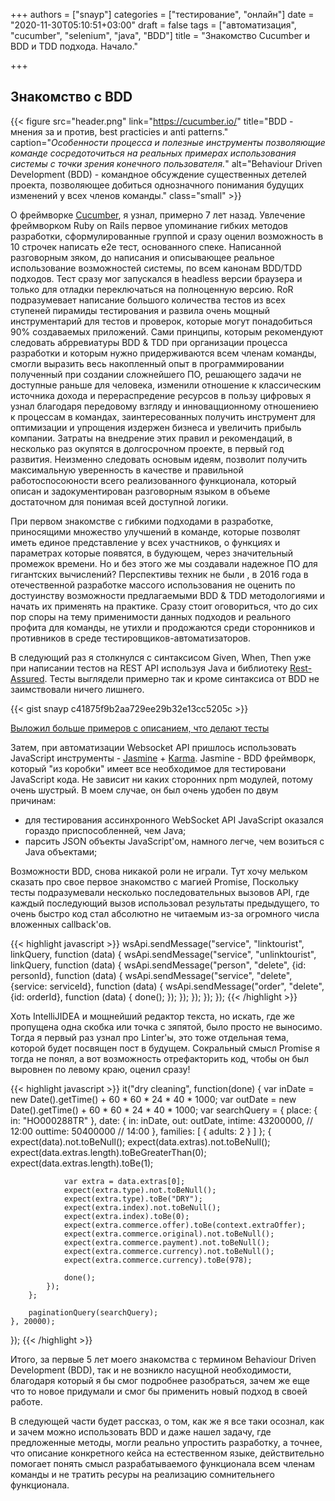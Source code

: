 +++
authors = ["snayp"]
categories = ["тестирование", "онлайн"]
date = "2020-11-30T05:10:51+03:00"
draft = false
tags = ["автоматизация", "cucumber", "selenium", "java", "BDD"]
title = "Знакомство Cucumber и BDD и TDD подхода. Начало."

+++

## Знакомство с BDD

{{< figure src="header.png" link="https://cucumber.io/" title="BDD - мнения за и против, best practicies и anti patterns." caption="*Особенности процесса и полезные инструменты позволяющие команде сосредоточиться на реальных примерах использования системы с точки зрения конечного пользователя.*" alt="Behaviour Driven Development (BDD) - командное обсуждение существенных детелей проекта, позволяющее добиться однозначного понимания будущих изменений у всех членов команды." class="small" >}}

О фреймворке [Cucumber](https://cucumber.io/), я узнал, примерно 7 лет назад. Увлечение фреймворком Ruby on Rails первое упоминание гибких методов разработки, сформулированные группой и сразу оценил возможность в 10 строчек написать e2e тест, основанного спеке. Написанной разговорным зяком, до написания и описывающее реальное использование возможностей системы, по всем канонам BDD/TDD подходов. Тест сразу мог запускался в headless версии браузера и только для отладки переключаться на полноценную версию. RoR подразумевает написание большого количества тестов из всех ступеней пирамиды тестирования и развила очень мощный инструментарий для тестов и проверок, которые могут понадобиться 90% создаваемых приложений. Сами принципы, которым рекомендуют следовать абрревиатуры BDD & TDD при организации процесса разработки и которым нужно придерживаются всем членам команды, смогли выразить весь накопленный опыт в программировании полученный при создании сложнейшего ПО, решающего задачи не доступные раньше для человека, изменили отношение к классическим источника дохода и перераспредение ресурсов в пользу цифровых я узнал благодаря передовому взгляду и инновацционному отношениею к процессам в командах, заинтересованных получить инструмент для оптимизации и упрощения издержен бизнеса и увеличить прибыль компании. Затраты на внедрение этих правил и рекомендаций, в несколько раз окупятся в долгосрочном проекте, в первый год развития. Неизменно следовать основым идеям, позволит получить максимальную уверенность в качестве и правильной работоспосоюности всего реализованного функционала, который описан и задокументирован разговорным языком в объеме достаточном для понимая всей доступной логики.

При первом знакомстве с гибкими подходами в разработке, приносящими множество улучшений в команде, которые позволят иметь единое представление у всех участников, о функциях и параметрах которые появятся, в будующем, через значительный промежок времени. Но и без этого же мы создавали надежное ПО для гигантских вычислений? Перспективы техник не были , в 2016 года в отечественной разработке массого использования не оценить по достуинству возможности предлагаемыми BDD & TDD методологиями и начать их применять на практике. Сразу стоит оговориться, что до сих пор споры на тему применимости данных подходов и реального профита для команды, не утихли и продожаются среди сторонников и противников в среде тестировщиков-автоматизаторов.

В следующий раз я столкнулся с синтаксисом Given, When, Then уже при написании тестов на REST API используя Java и библиотеку [Rest-Assured](http://rest-assured.io/). Тесты выглядели примерно так и кроме  синтаксиса от BDD не заимствовали ничего лишнего.

{{< gist snayp c41875f9b2aa729ee29b32e13cc5205c >}}

[Выложил больше примеров с описанием, что делают тесты](https://automated-testing.info/t/code-recipe-primer-ispolzovaniya-rest-assured-dlya-avtomatizaczii-restfull-api/24599?u=snayp)

Затем, при автоматизации Websocket API пришлось использовать JavaScript инструменты - [Jasmine](https://jasmine.github.io/) + [Karma](https://karma-runner.github.io/latest/index.html). Jasmine - BDD фреймворк, который "из коробки" имеет все необходимое для тестировани JavaScript кода. Не зависит ни каких сторонних npm модулей, потому очень шустрый. В моем случае, он был очень удобен по двум причинам:

- для тестирования ассинхронного WebSocket API JavaScript оказался гораздо приспособленней, чем Java;
- парсить JSON объекты JavaScript'ом, намного легче, чем возиться с Java объектами;

Возможности BDD, снова никакой роли не играли. Тут хочу мельком сказать про свое первое знакомство с магией Promise, Поскольку тесты подразумевали несколько последовательных вызовов API, где каждый последующий вызов использовал результаты предыдущего, то очень быстро код стал абсолютно не читаемым из-за огромного числа вложенных callback'ов.

{{< highlight javascript >}}
wsApi.sendMessage("service", "linktourist", linkQuery, function (data) {
    wsApi.sendMessage("service", "unlinktourist", linkQuery, function (data) {
        wsApi.sendMessage("person", "delete", {id: personId}, function (data) {
            wsApi.sendMessage("service", "delete", {service: serviceId}, function (data) {
                wsApi.sendMessage("order", "delete", {id: orderId}, function (data) {
                    done();
                });
            });
        });
    });
});
{{< /highlight >}}

Хоть IntelliJIDEA и мощнейший редактор текста, но искать, где же пропущена одна скобка или точка с зяпятой, было просто не выносимо. Тогда я первый раз узнал про Linter'ы, это тоже отдельная тема, которой будет посвящен пост в будущем. Сокральный смысл Promise я тогда не понял, а вот возможность отрефакторить код, чтобы он был выровнен по левому краю, оценил сразу!

{{< highlight javascript >}}
it("dry cleaning", function(done) {
        var inDate = new Date().getTime() + 60 * 60 * 24 * 40 * 1000;
        var outDate = new Date().getTime() + 60 * 60 * 24 * 40 * 1000;
        var searchQuery = {
            place: {
                in: "HO000288TR"
            },
            date: {
                in: inDate,
                out: outDate,
                intime: 43200000, // 12:00
                outtime: 50400000 // 14:00
            },
            families: [
                {
                    adults: 2
                }
            ]
        };
 {
                expect(data).not.toBeNull();
                expect(data.extras).not.toBeNull();
                expect(data.extras.length).toBeGreaterThan(0);
                expect(data.extras.length).toBe(1);

                var extra = data.extras[0];
                expect(extra.type).not.toBeNull();
                expect(extra.type).toBe("DRY");
                expect(extra.index).not.toBeNull();
                expect(extra.index).toBe(0);
                expect(extra.commerce.offer).toBe(context.extraOffer);
                expect(extra.commerce.original).not.toBeNull();
                expect(extra.commerce.payment).not.toBeNull();
                expect(extra.commerce.currency).not.toBeNull();
                expect(extra.commerce.currency).toBe(978);

                done();
            });
        };
        
        paginationQuery(searchQuery);
    }, 20000);
});
{{< /highlight >}}

Итого, за первые 5 лет моего знакомства с термином Behaviour Driven Development (BDD), так и не возникло насущной необходимости, благодаря который я бы смог подробнее разобраться, зачем же еще что то новое придумали и смог бы применить новый подход в своей работе.

В следующей части будет рассказ, о том, как же я все таки осознал, как и зачем можно использовать BDD и даже нашел задачу, где предложенные методы, могли реально упростить разработку, а точнее, что описание конкретного кейса на естественном языке, действительно помогает понять смысл разрабатываемого функционала всем членам команды и не тратить ресуры на реализацию сомнительнего функционала.
